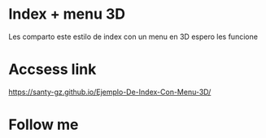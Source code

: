 # Index + menu 3D

Les comparto este estilo de index con un menu en 3D espero les funcione 

# Accsess link

https://santy-gz.github.io/Ejemplo-De-Index-Con-Menu-3D/

# Follow me

